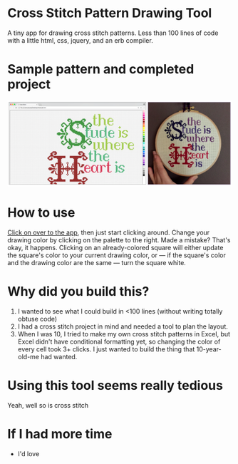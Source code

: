 # Cross Stitch Pattern Drawing Tool
A tiny app for drawing cross stitch patterns. 
Less than 100 lines of code with a little html, css, jquery, and an erb compiler.

# Sample pattern and completed project
![Cross stitch pattern and finished project](/Cross_stitch_demo.png?raw=true "Cross Stitch Demo")

# How to use
[Click on over to the app](https://alyssahursh.github.io/cross-stitch/), then just start clicking around. Change your drawing color by clicking on the palette to the right. Made a mistake? That's okay, it happens. Clicking on an already-colored square will either update the square's color to your current drawing color, or — if the square's color and the drawing color are the same — turn the square white.

# Why did you build this?
1. I wanted to see what I could build in <100 lines (without writing totally obtuse code)
1. I had a cross stitch project in mind and needed a tool to plan the layout.
1. When I was 10, I tried to make my own cross stitch patterns in Excel, but Excel didn't have conditional formatting yet, so changing the color of every cell took 3+ clicks. I just wanted to build the thing that 10-year-old-me had wanted.

# Using this tool seems really tedious
Yeah, well so is cross stitch

# If I had more time
* I'd love 
